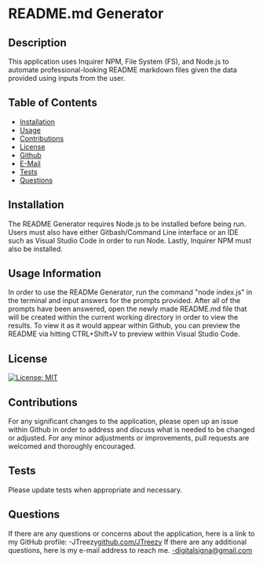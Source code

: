 # README.md Generator
## Description 
This application uses Inquirer NPM, File System (FS), and Node.js to automate professional-looking README markdown files given the data provided using inputs from the user.
## Table of Contents
- [Installation](#installation)
- [Usage](#usage)
- [Contributions](#contributions)
- [License](#license)
- [Github](#github)
- [E-Mail](#email)
- [Tests](#tests)
- [Questions](#questions)

## Installation <a name="installation"></a>
The README Generator requires Node.js to be installed before being run. Users must also have either Gitbash/Command Line interface or an IDE such as Visual Studio Code in order to run Node. Lastly, Inquirer NPM must also be installed.
## Usage Information <a name="usage"></a>
In order to use the READMe Generator, run the command "node index.js" in the terminal and input answers for the prompts provided. After all of the prompts have been answered, open the newly made README.md file that will be created within the current working directory in order to view the results. To view it as it would appear within Github, you can preview the README via hitting CTRL+Shift+V to preview within Visual Studio Code.
## License <a name="license"></a>
[![License: MIT](https://img.shields.io/badge/License-MIT-yellow.svg)](https://opensource.org/licenses/MIT)
## Contributions <a name="contributions"></a>
For any significant changes to the application, please open up an issue within Github in order to address and discuss what is needed to be changed or adjusted. For any minor adjustments or improvements, pull requests are welcomed and thoroughly encouraged.
## Tests <a name="tests"></a>
Please update tests when appropriate and necessary.
## Questions <a name="questions"></a>
If there are any questions or concerns about the application, here is a link to my GitHub profile:
-JTreezy[github.com/JTreezy](github.com/JTreezy)
If there are any additional questions, here is my e-mail address to reach me.
-digitalsigna@gmail.com
